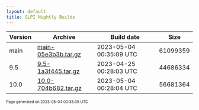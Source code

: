 ```yaml
---
layout: default
title: GLPI Nightly Builds
---
```


Version|Archive|Build date|Size
---|---|---|---
main|[main-05e3b3b.tar.gz](main-05e3b3b.tar.gz)|2023-05-04 00:35:09 UTC|61099359
9.5|[9.5-1a3f445.tar.gz](9.5-1a3f445.tar.gz)|2023-04-25 00:28:03 UTC|44686334
10.0|[10.0-704b682.tar.gz](10.0-704b682.tar.gz)|2023-05-04 00:28:04 UTC|56681364

<font size="1">Page generated on 2023-05-04 00:35:09 UTC</font>
